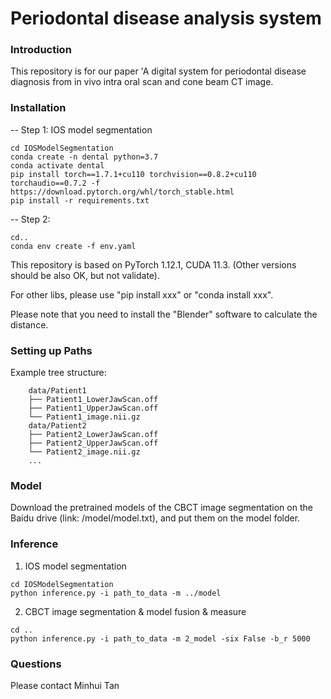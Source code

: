 # Periodontal disease analysis system


### Introduction
This repository is for our paper 'A digital system for periodontal disease diagnosis from in vivo intra oral scan and cone beam CT image.
### Installation
-- Step 1: IOS model segmentation
```
cd IOSModelSegmentation
conda create -n dental python=3.7
conda activate dental
pip install torch==1.7.1+cu110 torchvision==0.8.2+cu110 torchaudio==0.7.2 -f https://download.pytorch.org/whl/torch_stable.html
pip install -r requirements.txt
```
-- Step 2:
```
cd..
conda env create -f env.yaml
```
This repository is based on PyTorch 1.12.1, CUDA 11.3. (Other versions should be also OK, but not validate).

For other libs, please use "pip install xxx" or "conda install xxx".

Please note that you need to install the "Blender" software to calculate the distance.

### Setting up Paths
Example tree structure:
```
    data/Patient1
    ├── Patient1_LowerJawScan.off
    ├── Patient1_UpperJawScan.off 
    └── Patient1_image.nii.gz
    data/Patient2
    ├── Patient2_LowerJawScan.off
    ├── Patient2_UpperJawScan.off
    └── Patient2_image.nii.gz
    ...
 ```       
### Model
Download the pretrained models of the CBCT image segmentation on the Baidu drive (link: /model/model.txt), and put them on the model folder.

### Inference
1. IOS model segmentation
```
cd IOSModelSegmentation
python inference.py -i path_to_data -m ../model
```
2. CBCT image segmentation & model fusion & measure
```
cd ..
python inference.py -i path_to_data -m 2_model -six False -b_r 5000
```

### Questions
Please contact Minhui Tan
